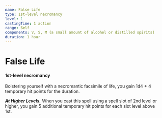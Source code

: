 ```yaml
---
name: False Life
type: 1st-level necromancy
level: 1
castingTime: 1 action
range: Self
components: V, S, M (a small amount of alcohol or distilled spirits)
duration: 1 hour
---
```


# False Life

#### 1st-level necromancy

Bolstering yourself with a necromantic facsimile of life, you gain 1d4 + 4 temporary hit points for the duration.

_**At Higher Levels.**_ When you cast this spell using a spell slot of 2nd level or higher, you gain 5 additional temporary hit points for each slot level above 1st.
